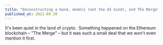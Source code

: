 ```yaml
---
title: "Deconstructing a band, models (not the AI kind), and The Merge"
published_at: 2022-09-20
---
```

It's been quiet in the land of crypto.  Something happened on the Ethereum blockchain – "The Merge" – but it was such a small deal that we won't even mention it first.